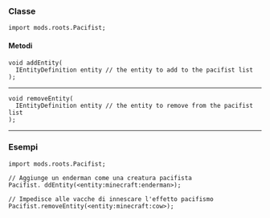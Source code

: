 ### Classe

```zenscript
import mods.roots.Pacifist;
```

#### Metodi

```zenscript
void addEntity(
  IEntityDefinition entity // the entity to add to the pacifist list
);
```

* * *

```zenscript
void removeEntity(
  IEntityDefinition entity // the entity to remove from the pacifist list
);
```

* * *

### Esempi

```zenscript
import mods.roots.Pacifist;

// Aggiunge un enderman come una creatura pacifista
Pacifist. ddEntity(<entity:minecraft:enderman>);

// Impedisce alle vacche di innescare l'effetto pacifismo
Pacifist.removeEntity(<entity:minecraft:cow>);
```